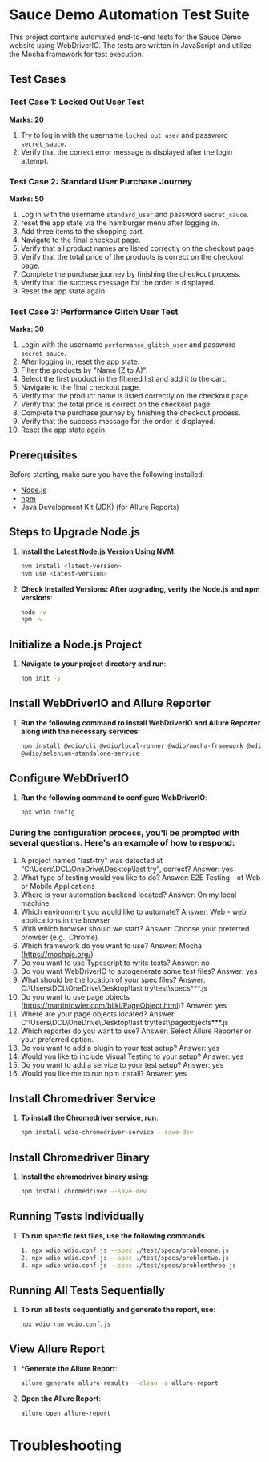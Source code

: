 # Sauce Demo Automation Test Suite

This project contains automated end-to-end tests for the Sauce Demo website using WebDriverIO. The tests are written in JavaScript and utilize the Mocha framework for test execution.

## Test Cases

### **Test Case 1: Locked Out User Test**  
**Marks: 20**  
1. Try to log in with the username `locked_out_user` and password `secret_sauce`.
2. Verify that the correct error message is displayed after the login attempt.

### **Test Case 2: Standard User Purchase Journey**  
**Marks: 50**  
1. Log in with the username `standard_user` and password `secret_sauce`.
2. reset the app state via the hamburger menu after logging in.
3. Add three items to the shopping cart.
4. Navigate to the final checkout page.
5. Verify that all product names are listed correctly on the checkout page.
6. Verify that the total price of the products is correct on the checkout page.
7. Complete the purchase journey by finishing the checkout process.
8. Verify that the success message for the order is displayed.
9. Reset the app state again.

### **Test Case 3: Performance Glitch User Test**  
**Marks: 30**  
1. Login with the username `performance_glitch_user` and password `secret_sauce`.
2. After logging in, reset the app state.
3. Filter the products by "Name (Z to A)".
4. Select the first product in the filtered list and add it to the cart.
5. Navigate to the final checkout page.
6. Verify that the product name is listed correctly on the checkout page.
7. Verify that the total price is correct on the checkout page.
8. Complete the purchase journey by finishing the checkout process.
9. Verify that the success message for the order is displayed.
10. Reset the app state again.

## Prerequisites

Before starting, make sure you have the following installed:

- [Node.js](https://nodejs.org/)
- [npm](https://www.npmjs.com/)
- Java Development Kit (JDK) (for Allure Reports)

## Steps to Upgrade Node.js

1. **Install the Latest Node.js Version Using NVM**:
   ```bash
   nvm install <latest-version>
   nvm use <latest-version>

2. **Check Installed Versions: After upgrading, verify the Node.js and npm versions**:
   ```bash
   node -v
   npm -v
   
## Initialize a Node.js Project

1. **Navigate to your project directory and run**:
   ```bash
   npm init -y
   
## Install WebDriverIO and Allure Reporter

1. **Run the following command to install WebDriverIO and Allure Reporter along with the necessary services**:
   ```bash
   npm install @wdio/cli @wdio/local-runner @wdio/mocha-framework @wdio/allure-reporter @wdio/spec-reporter
   @wdio/selenium-standalone-service

## Configure WebDriverIO

1. **Run the following command to configure WebDriverIO**:
    ```bash
    npx wdio config

### During the configuration process, you'll be prompted with several questions. Here's an example of how to respond:
1. A project named "last-try" was detected at "C:\Users\DCL\OneDrive\Desktop\last try", correct?
Answer: yes
2. What type of testing would you like to do?
Answer: E2E Testing - of Web or Mobile Applications
3. Where is your automation backend located?
Answer: On my local machine
4. Which environment you would like to automate?
Answer: Web - web applications in the browser
5. With which browser should we start?
Answer: Choose your preferred browser (e.g., Chrome).
6. Which framework do you want to use?
Answer: Mocha (https://mochajs.org/)
7. Do you want to use Typescript to write tests?
Answer: no
8. Do you want WebDriverIO to autogenerate some test files?
Answer: yes
9. What should be the location of your spec files?
Answer: C:\Users\DCL\OneDrive\Desktop\last try\test\specs\**\*.js
10. Do you want to use page objects (https://martinfowler.com/bliki/PageObject.html)?
Answer: yes
11. Where are your page objects located?
Answer: C:\Users\DCL\OneDrive\Desktop\last try\test\pageobjects\**\*.js
12. Which reporter do you want to use?
Answer: Select Allure Reporter or your preferred option.
13. Do you want to add a plugin to your test setup?
Answer: yes
14. Would you like to include Visual Testing to your setup?
Answer: yes
15. Do you want to add a service to your test setup?
Answer: yes
16. Would you like me to run npm install?
Answer: yes

## Install Chromedriver Service

1. **To install the Chromedriver service, run**:
   ```bash
   npm install wdio-chromedriver-service --save-dev

## Install Chromedriver Binary

1. **Install the chromedriver binary using**:
   ```bash
   npm install chromedriver --save-dev

## Running Tests Individually

1. **To run specific test files, use the following commands**
   ```bash
   1. npx wdio wdio.conf.js --spec ./test/specs/problemone.js
   2. npx wdio wdio.conf.js --spec ./test/specs/problemtwo.js
   3. npx wdio wdio.conf.js --spec ./test/specs/problemthree.js

## Running All Tests Sequentially

1. **To run all tests sequentially and generate the report, use**:
   ```bash
   npx wdio run wdio.conf.js

## View Allure Report

1. ***Generate the Allure Report**:
   ```bash
   allure generate allure-results --clean -o allure-report
   
2. **Open the Allure Report**:
   ```bash
   allure open allure-report

# Troubleshooting


